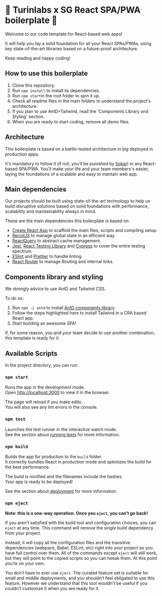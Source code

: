 # 🚀 Turinlabs x SG React SPA/PWA boilerplate 🚀

Welcome to our code template for React-based web apps!

It will help you lay a solid foundation for all your React SPAs/PWAs, using key state-of-the-art libraries based on a future-proof architecture.

Keep reading and happy coding!

## How to use this boilerplate

1) Clone this repository.
2) Run `npm install` to install its dependencies.
3) Run `npm start`in the root folder to spin it up.
4) Check all readme files in the main folders to understand the project's architecture.
5) If you plan to use AntD+Tailwind, read the 'Components Library and Styling' section.
6) When you are ready to start coding, remove all demo files.

## Architecture

This boilerplate is based on a battle-tested architecture in big deployed in production apps.

It's mandatory to follow it (if not, you'll be punished by [Sokar](https://twitter.com/sokardys)) in any React-based SPA/PWA. You'll make your life and your team members's easier, laying the foundations of a scalable and easy to mantain web app.

## Main dependencies

Our projects should be built using state-of-the-art technology to help us build disruptive solutions based on solid foundations with performance, scalability and maintainability always in mind.

These are the main dependencies this boilerplate is based on:

- [Create React App](https://github.com/facebook/create-react-app) to scaffold the main files, scripts and compiling setup.
- [RecoilJS](https://recoiljs.org/) to manage global state in an efficient way.
- [ReactQuery](https://react-query.tanstack.com/) to abstract cache management.
- [Jest](https://jestjs.io/), [React Testing Library](https://testing-library.com/docs/react-testing-library/intro/) and [Cypress](https://www.cypress.io/) to cover the entire testing spectrum.
- [ESlint](https://eslint.org/) and [Prettier](https://prettier.io/) to handle linting.
- [React Router](https://reactrouter.com/web/guides/quick-start) to manage Routing and internal links.

## Components library and styling

We strongly advice to use AntD and Tailwind CSS.

To do so:

1. Run `npm -i antd` to install [AntD components library](https://ant.design/docs/react/getting-started).
2. Follow the steps highlighted here to install Tailwind in a CRA based React app.
3. Start building an awesome SPA!

If, for some reason, you and your team decide to use another combination, this template is ready for it.

## Available Scripts

In the project directory, you can run:

### `npm start`

Runs the app in the development mode.\
Open [http://localhost:3000](http://localhost:3000) to view it in the browser.

The page will reload if you make edits.\
You will also see any lint errors in the console.

### `npm test`

Launches the test runner in the interactive watch mode.\
See the section about [running tests](https://facebook.github.io/create-react-app/docs/running-tests) for more information.

### `npm build`

Builds the app for production to the `build` folder.\
It correctly bundles React in production mode and optimizes the build for the best performance.

The build is minified and the filenames include the hashes.\
Your app is ready to be deployed!

See the section about [deployment](https://facebook.github.io/create-react-app/docs/deployment) for more information.

### `npm eject`

**Note: this is a one-way operation. Once you `eject`, you can’t go back!**

If you aren’t satisfied with the build tool and configuration choices, you can `eject` at any time. This command will remove the single build dependency from your project.

Instead, it will copy all the configuration files and the transitive dependencies (webpack, Babel, ESLint, etc) right into your project so you have full control over them. All of the commands except `eject` will still work, but they will point to the copied scripts so you can tweak them. At this point you’re on your own.

You don’t have to ever use `eject`. The curated feature set is suitable for small and middle deployments, and you shouldn’t feel obligated to use this feature. However we understand that this tool wouldn’t be useful if you couldn’t customize it when you are ready for it.
